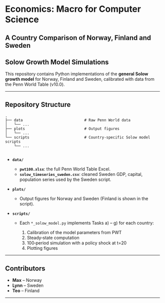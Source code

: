 # Economics: Macro for Computer Science  
## A Country Comparison of Norway, Finland and Sweden

## Solow Growth Model Simulations

This repository contains Python implementations of the **general Solow growth model** for Norway, Finland and Sweden, calibrated with data from the Penn World Table (v10.0).

---

## Repository Structure

```
.
├── data                            # Raw Penn World data
│   └── ...
├── plots                           # Output figures
│   └── ...
└── scripts                         # Country‐specific Solow model scripts
    └── ...
 
```

* **`data/`**

  * **`pwt100.xlsx`**: the full Penn World Table Excel.
  * **`solow_timeseries_sweden.csv`**: cleaned Sweden GDP, capital, population series used by the Sweden script.

* **`plots/`**

  * Output figures for Norway and Sweden (Finland is shown in the script).

* **`scripts/`**

  * Each `*_solow_model.py` implements Tasks a) – g) for each country:

    1. Calibration of the model parameters from PWT
    2. Steady‐state computation
    3. 100‐period simulation with a policy shock at t=20
    4. Plotting figures

---

## Contributors

* **Max** – Norway 
* **Lynn** – Sweden 
* **Teo** – Finland

---
